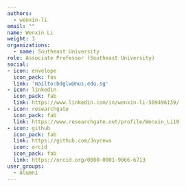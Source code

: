 ```yaml
---
authors:
  - wenxin-li
email: ""
name: Wenxin Li
weight: 3
organizations:
  - name: Southeast University
role: Associate Professor (Southeast University)
social:
- icon: envelope
  icon_pack: fas
  link: 'mailto:bdglw@nus.edu.sg'
- icon: linkedin
  icon_pack: fab
  link: https://www.linkedin.com/in/wenxin-li-509496139/
- icon: researchgate
  icon_pack: fab
  link: https://www.researchgate.net/profile/Wenxin_Li10
- icon: github
  icon_pack: fab
  link: https://github.com/Joycewx
  icon: orcid
  icon_pack: fab
  link: https://orcid.org/0000-0001-9866-6713
user_groups:
  - Alumni
---
```


